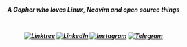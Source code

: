 <div id="main" align="center">

<br>

<em><strong>A Gopher who loves Linux, Neovim and open source things<strong/><em/>

<br>

<a href="https://linktr.ee/mmrza" target="_blank"><img src="https://img.shields.io/badge/-Linktree-254f1a?&style=for-the-badge&logo=linktree&logoColor=white" alt="Linktree"></a>
<a href="https://www.linkedin.com/in/mmrza" target="_blank"><img src="https://img.shields.io/badge/-LinkedIn-9cf?&style=for-the-badge&logo=linkedin&logoColor=white" alt="LinkedIn"></a>
<a href="https://www.instagram.com/mmrza_mad" target="_blank"><img src="https://img.shields.io/badge/-Instagram-ff69b4?&style=for-the-badge&logo=instagram&logoColor=white" alt="Instagram"></a>
<a href="https://t.me/Bialetti" target="_blank"><img src="https://img.shields.io/badge/-Telegram-blue?&style=for-the-badge&logo=telegram&logoColor=white" alt="Telegram"></a>
</div>
